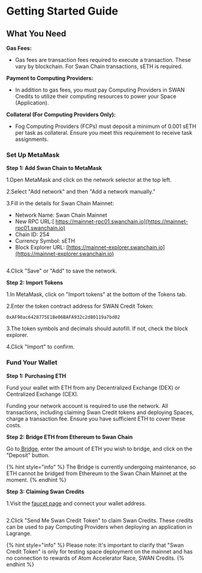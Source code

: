 # Getting Started Guide

## What You Need

**Gas Fees:**

* Gas fees are transaction fees required to execute a transaction. These vary by blockchain. For Swan Chain transactions, sETH is required.

**Payment to Computing Providers:**

* In addition to gas fees, you must pay Computing Providers in SWAN Credits to utilize their computing resources to power your Space (Application).

**Collateral (For Computing Providers Only):**

* Fog Computing Providers (FCPs) must deposit a minimum of 0.001 sETH per task as collateral. Ensure you meet this requirement to receive task assignments.

### Set Up MetaMask

**Step 1: Add Swan Chain to MetaMask**

1.Open MetaMask and click on the network selector at the top left.

2.Select "Add network" and then "Add a network manually."

3.Fill in the details for Swan Chain Mainnet:

* Network Name: Swan Chain Mainnet
* New RPC URL:[ https://mainnet-rpc01.swanchain.io](https://mainnet-rpc01.swanchain.io)
* Chain ID: 254
* Currency Symbol: sETH
* Block Explorer URL: [https://mainnet-explorer.swanchain.io](https://mainnet-explorer.swanchain.io)

<figure><img src="https://lh7-us.googleusercontent.com/docsz/AD_4nXcqP5AL9QXr18ymM644YJywG-0b3Q1x9pSSrmoKOriyfgAzPRpRcVGs6OPG54lrYmd-MfhJz9hYZ8VRRM6DoRHIZ96J-RKw4ZgYb26cqjCk5zGsnkFnzhMtoPPS3dUatOhNhDtWbE8cyK94Vp-NCHEXf7_x?key=PP4_jHREiRWUOtX6TLIS5g" alt=""><figcaption></figcaption></figure>

4.Click "Save" or "Add" to save the network.

**Step 2: Import Tokens**

1.In MetaMask, click on "Import tokens" at the bottom of the Tokens tab.

2.Enter the token contract address for SWAN Credit Token:

`0xAF90ac6428775E1Be06BAFA932c2d80119a7bd02`

3.The token symbols and decimals should autofill. If not, check the block explorer.

4.Click "Import" to confirm.

### Fund Your Wallet

**Step 1: Purchasing ETH**

Fund your wallet with ETH from any Decentralized Exchange (DEX) or Centralized Exchange (CEX).&#x20;

Funding your network account is required to use the network. All transactions, including claiming Swan Credit tokens and deploying Spaces, charge a transaction fee. Ensure you have sufficient ETH to cover these costs.

**Step 2: Bridge ETH from Ethereum to Swan Chain**

Go to[ Bridge](https://bridge.swanchain.io/), enter the amount of ETH you wish to bridge, and click on the "Deposit" button.

{% hint style="info" %}
The Bridge is currently undergoing maintenance, so ETH cannot be bridged from Ethereum to the Swan Chain Mainnet at the moment.
{% endhint %}

**Step 3: Claiming Swan Credits**

1.Visit the [faucet page](https://faucet.swanchain.io/) and connect your wallet address.

<figure><img src="https://lh7-us.googleusercontent.com/docsz/AD_4nXfCUdtwVfvRsRfCyjt-OCtNzQk2PjbBKacqZ46Xgu0JhzearM7u_HkRWZcAs7YRQcK7m4avS_mlQDsnsuq1FKadeAuKuusBKZ3n_bcmPNk8e4lAA6m-kWy-o2eteamQd4TPcdZvAELsDqiBLu1e_yobUWY?key=PP4_jHREiRWUOtX6TLIS5g" alt=""><figcaption></figcaption></figure>

2.Click "Send Me Swan Credit Token" to claim Swan Credits. These credits can be used to pay Computing Providers when deploying an application in Lagrange.

{% hint style="info" %}
Please note: It's important to clarify that "Swan Credit Token" is only for testing space deployment on the mainnet and has no connection to rewards of Atom Accelerator Race, SWAN Credits.
{% endhint %}
